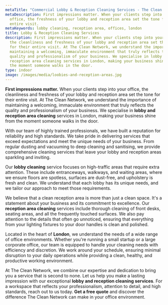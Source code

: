 ```yaml
---
metaTitle: "Commercial Lobby & Reception Cleaning Services - The Clean Network"
metaDescription: First impressions matter. When your clients step into your
  office, the freshness of your lobby and reception area set the tone for their
  entire visit.
metaKeywords: lobby cleaning, reception area, offices, london
title: Lobby & Reception Cleaning Services
description: First impressions matter. When your clients step into your office,
  the cleanliness and freshness of your lobby and reception area set the tone
  for their entire visit. At The Clean Network, we understand the importance of
  maintaining a welcoming, immaculate environment that truly reflects the
  quality and professionalism of your business. We specialise in lobby and
  reception area cleaning services in London, making your business shine from
  the moment someone walks in the door.
type: indoor
image: /images/media/loobies-and-reception-areas.jpg
---
```

<strong>First impressions matter.</strong> When your clients step into your office, the cleanliness and freshness of your lobby and reception area set the tone for their entire visit. At The Clean Network, we understand the importance of maintaining a welcoming, immaculate environment that truly reflects the quality and professionalism of your business. We specialise in <strong>lobby and reception area cleaning</strong> services in London, making your business shine from the moment someone walks in the door.

With our team of highly trained professionals, we have built a reputation for reliability and high standards. We take pride in delivering services that exceed expectations and meet the unique needs of your business. From regular dusting and vacuuming to deep cleaning and sanitising, we provide comprehensive cleaning services that leave your lobby and reception areas sparkling and inviting.

Our <strong>lobby cleaning</strong> service focuses on high-traffic areas that require extra attention. These include entranceways, walkways, and waiting areas, where we ensure floors are spotless, surfaces are dust-free, and upholstery is fresh and clean. We understand that each lobby has its unique needs, and we tailor our approach to meet those requirements.

We believe that a clean reception area is more than just a clean space. It's a statement about your business and its commitment to excellence. Our <strong>reception area cleaning</strong> services include thorough cleaning of front desks, seating areas, and all the frequently touched surfaces. We also pay attention to the details that often go unnoticed, ensuring that everything from your lighting fixtures to your door handles is clean and polished.

Located in the heart of <strong>London</strong>, we understand the needs of a wide range of office environments. Whether you're running a small startup or a large corporate office, our team is equipped to handle your cleaning needs with efficiency and discretion. We work around your schedule, ensuring minimal disruption to your daily operations while providing a clean, healthy, and productive working environment.

At The Clean Network, we combine our expertise and dedication to bring you a service that is second to none. Let us help you make a lasting impression with our exceptional <strong>lobby and reception cleaning services</strong>. For a workspace that reflects your professionalism, attention to detail, and high standards, reach out to us today. <strong>Get a free quote</strong> and discover the difference The Clean Network can make in your office environment.